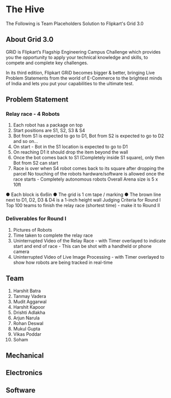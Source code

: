 # The Hive 
The Following is Team Placeholders Solution to Flipkart's Grid 3.0

## About Grid 3.0
GRiD is Flipkart’s Flagship Engineering Campus Challenge which provides you the opportunity to apply your technical knowledge and skills, to compete and complete key challenges.

In its third edition, Flipkart GRiD becomes bigger & better, bringing Live Problem Statements from the world of E-Commerce to the brightest minds of India and lets you put your capabilities to the ultimate test.
## Problem  Statement

### Relay race - 4 Robots

1. Each robot has a package on top
2. Start positions are S1, S2, S3 & S4
3. Bot from S1 is expected to go to D1, Bot from S2 is expected to go to D2 and so on...
4. On start - Bot in the S1 location is expected to go to D1
5. On reaching D1 it should drop the item beyond the wall
6. Once the bot comes back to S1 (Completely inside S1 square), only then Bot from S2 can start
7. Race is over when S4 robot comes back to its square after dropping the parcel
No touching of the robots hardware/software is allowed once the race starts - Completely autonomous robots
Overall Arena size is 5 x 10ft

● Each block is 6x6in
● The grid is 1 cm tape / marking
● The brown line next to D1, D2, D3 & D4 is a 1-inch height wall
Judging Criteria for Round I
Top 100 teams to finish the relay race (shortest time) - make it to Round II

### Deliverables for Round I
1. Pictures of Robots
2. Time taken to complete the relay race
3. Uninterrupted Video of the Relay Race - with Timer overlayed to indicate start and end of race - This
can be shot with a handheld or phone camera
4. Uninterrupted Video of Live Image Processing - with Timer overlayed to show how robots are being
tracked in real-time

## Team 
1. Harshit Batra 
2. Tanmay Vadera
3. Mudit Aggarwal
4. Harshit Kapoor 
5. Drishti Adlakha 
6. Arjun Narula 
7. Rohan Deswal 
8. Mukul Gupta 
9. Vikas Poddar 
10. Soham

## Mechanical

## Electronics 

## Software 
